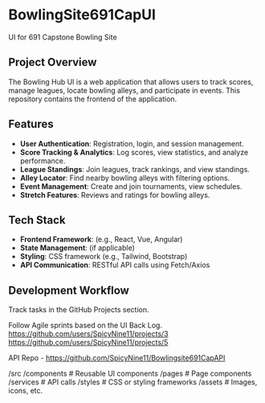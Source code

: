 # BowlingSite691CapUI
UI for 691 Capstone Bowling Site

## Project Overview
The Bowling Hub UI is a web application that allows users to track scores, manage leagues, locate bowling alleys, and participate in events. This repository contains the frontend of the application.

## Features
- **User Authentication**: Registration, login, and session management.
- **Score Tracking & Analytics**: Log scores, view statistics, and analyze performance.
- **League Standings**: Join leagues, track rankings, and view standings.
- **Alley Locator**: Find nearby bowling alleys with filtering options.
- **Event Management**: Create and join tournaments, view schedules.
- **Stretch Features**: Reviews and ratings for bowling alleys.

## Tech Stack
- **Frontend Framework**: (e.g., React, Vue, Angular)
- **State Management**: (if applicable)
- **Styling**: CSS framework (e.g., Tailwind, Bootstrap)
- **API Communication**: RESTful API calls using Fetch/Axios

  
## Development Workflow
Track tasks in the GitHub Projects section.

Follow Agile sprints based on the UI Back Log.
https://github.com/users/SpicyNine11/projects/3
https://github.com/users/SpicyNine11/projects/5

API Repo - https://github.com/SpicyNine11/Bowlingsite691CapAPI

/src
  /components  # Reusable UI components
  /pages       # Page components
  /services    # API calls
  /styles      # CSS or styling frameworks
  /assets      # Images, icons, etc.

